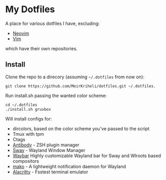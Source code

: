 # My Dotfiles

A place for various dotfiles I have, excluding:

* [Neovim](https://github.com/MeirKriheli/dotneovim)
* [Vim](https://github.com/MeirKriheli/dotvim)

which have their own repositories.


## Install

Clone the repo to a direcory (assuming `~/.dotfiles` from now on):

    git clone https://github.com/MeirKriheli/dotfiles.git ~/.dotfiles.

Run install.sh passing the wanted color scheme:

    cd ~/.dotfiles
    ./install.sh gruvbox

Will install configs for:

* dircolors, based on the color scheme you've passed to the script
* Tmux with tpm
* Ctags
* [Antibody](https://getantibody.github.io/) - ZSH plugin manager
* [Sway](https://swaywm.org/) - Wayland Window Manager
* [Waybar](https://github.com/Alexays/Waybar) Highly customizable Wayland bar for Sway and Wlroots based compositors
* [mako](https://github.com/emersion/mako) - A lightweight notification daemon for Wayland
* [Alacritty](https://github.com/alacritty/alacritty) - Fsstest terminal emulator
